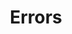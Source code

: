 ---
title: Errors
position_number: 3
parameters:
  - name:
    content:
content_markdown: |-

  Here are the status codes returned with the Error.

  | Code | Name         | Description                                               |
  | ---- | ------------ | --------------------------------------------------------- |
  | 200  | OK           | Success                                                   |
  | 201  | Created      | Creation Successful                                       |
  | 400  | Bad Request  | We could not process that action                          |
  | 401  | Unauthorized | We could not verify who you say you are                   |
  | 403  | Forbidden    | You do not have enough permission to access this resource |

  All errors will return JSON in the following format.

left_code_blocks:
  - code_block:
    title:
    language:
right_code_blocks:
  - code_block: |-
      {
        "error": true,
        "message": "error message here"
      }
    title: Response
    language: json
---